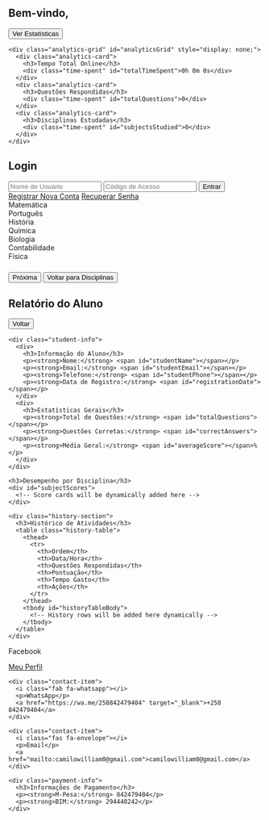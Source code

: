<html><head><base href="/">
<meta name="viewport" content="width=device-width, initial-scale=1">
<title>Quiz Educacional Moçambicano</title>
<link rel="stylesheet" href="https://cdnjs.cloudflare.com/ajax/libs/font-awesome/5.15.4/css/all.min.css">
<style>
:root {
  --primary-color: #2196F3;
  --secondary-color: #FFC107;
  --text-color: #333;
  --background-color: #f5f5f5;
}

body {
  margin: 0;
  font-family: Arial, sans-serif;
  background-image: url('https://example.com/camilo-background.jpg');
  background-size: cover;
  background-position: center;
  background-attachment: fixed;
  color: var(--text-color);
}

.container {
  max-width: 800px;
  margin: 0 auto;
  padding: 20px;
}

.auth-container {
  max-width: 400px;
  margin: 50px auto;
  text-align: center;
}

.auth-links {
  margin-top: 20px;
  display: flex;
  justify-content: space-between;
  font-size: 14px;
}

.auth-links a {
  color: var(--primary-color);
  text-decoration: none;
}

.auth-links a:hover {
  text-decoration: underline;
}

.login-form {
  background: white;
  padding: 40px;
  border-radius: 12px;
  box-shadow: 0 4px 6px rgba(0,0,0,0.1);
  margin-top: 20px;
}

.login-form h2 {
  color: var(--primary-color);
  margin-bottom: 30px;
}

.login-form input {
  width: calc(100% - 24px);
  padding: 12px;
  margin: 10px 0;
  border: 2px solid #e0e0e0;
  border-radius: 6px;
  transition: border-color 0.3s;
}

.login-form input:focus {
  border-color: var(--primary-color);
  outline: none;
}

.button {
  background-color: var(--primary-color);
  color: white;
  padding: 12px 24px;
  border: none;
  border-radius: 4px;
  cursor: pointer;
  font-size: 16px;
  transition: background-color 0.2s;
}

.button:hover {
  background-color: #1976D2;
}

.button.back-button {
  background-color: #9e9e9e;
  margin-top: 20px;
}

.button.back-button:hover {
  background-color: #757575;
}

.student-header {
  display: none; /* Hide header by default */
  background: rgba(255, 255, 255, 0.95);
  padding: 20px;
  border-radius: 12px;
  margin-bottom: 20px;
  box-shadow: 0 2px 4px rgba(0,0,0,0.1);
}

.analytics-grid {
  display: grid;
  grid-template-columns: repeat(auto-fit, minmax(200px, 1fr));
  gap: 20px;
  margin-top: 20px;
}

.analytics-card {
  background: white;
  padding: 15px;
  border-radius: 8px;
  box-shadow: 0 2px 4px rgba(0,0,0,0.05);
  text-align: center;
  transition: transform 0.2s, box-shadow 0.2s;
}

.analytics-card:hover {
  transform: translateY(-2px);
  box-shadow: 0 4px 8px rgba(0,0,0,0.1);
}

.time-spent {
  font-size: 24px;
  font-weight: bold;
  color: var(--primary-color);
}

.subject-grid {
  display: none; /* Hide subject grid by default */
  display: grid;
  grid-template-columns: repeat(auto-fit, minmax(200px, 1fr));
  gap: 20px;
  margin-top: 20px;
  animation: fadeIn 0.5s ease-out;
}

.subject-card {
  background: linear-gradient(145deg, #ffffff 0%, #f5f5f5 100%);
  padding: 30px;
  border-radius: 12px;
  text-align: center;
  cursor: pointer;
  transition: transform 0.2s;
  box-shadow: 0 4px 6px rgba(0,0,0,0.1);
}

.subject-card:hover {
  transform: translateY(-5px);
  box-shadow: 0 6px 12px rgba(0,0,0,0.15);
}

.subject-card.matematica {
  background: linear-gradient(145deg, #ffffff 0%, #e3f2fd 100%);
  border-left: 4px solid #2196F3;
}

.subject-card.portugues {
  background: linear-gradient(145deg, #ffffff 0%, #f3e5f5 100%);
  border-left: 4px solid #9c27b0;
}

.subject-card.historia {
  background: linear-gradient(145deg, #ffffff 0%, #fff3e0 100%);
  border-left: 4px solid #ff9800;
}

.subject-card.quimica {
  background: linear-gradient(145deg, #ffffff 0%, #e8f5e9 100%);
  border-left: 4px solid #4caf50;
}

.subject-card.biologia {
  background: linear-gradient(145deg, #ffffff 0%, #e0f2f1 100%);
  border-left: 4px solid #009688;
}

.subject-card.contabilidade {
  background: linear-gradient(145deg, #ffffff 0%, #fce4ec 100%);
  border-left: 4px solid #e91e63;
}

.subject-card.fisica {
  background: linear-gradient(145deg, #ffffff 0%, #ede7f6 100%);
  border-left: 4px solid #673ab7;
}

.question-container {
  display: none; /* Hide question container by default */
  background: white;
  padding: 30px;
  border-radius: 8px;
  margin-top: 20px;
  box-shadow: 0 2px 4px rgba(0,0,0,0.1);
}

.options {
  display: grid;
  gap: 10px;
  margin-top: 20px;
}

.option {
  padding: 15px;
  border: 2px solid #ddd;
  border-radius: 4px;
  cursor: pointer;
  transition: background-color 0.2s;
}

.option:hover {
  background-color: #f0f0f0;
}

.progress-bar {
  width: 100%;
  height: 10px;
  background-color: #ddd;
  border-radius: 5px;
  margin: 20px 0;
}

.progress-fill {
  height: 100%;
  background-color: var(--primary-color);
  border-radius: 5px;
  transition: width 0.3s;
}

.reports-container {
  display: none; /* Hide reports container by default */
  background: rgba(255, 255, 255, 0.95);
  padding: 30px;
  border-radius: 12px;
  box-shadow: 0 4px 6px rgba(0,0,0,0.1);
  margin: 20px auto;
}

.history-section {
  margin-top: 30px;
  background: rgba(255, 255, 255, 0.95);
  padding: 20px;
  border-radius: 12px;
  box-shadow: 0 2px 4px rgba(0,0,0,0.1);
}

.history-section h3 {
  margin-bottom: 20px;
  color: var(--primary-color);
}

.reports-container .history-table {
  width: 100%;
  border-collapse: collapse;
  margin-top: 15px;
}

.reports-container .history-table th,
.reports-container .history-table td {
  padding: 12px;
  text-align: left;
  border-bottom: 1px solid #eee;
}

.reports-container .history-table th {
  background-color: #f5f5f5;
  font-weight: bold;
  color: var(--text-color);
}

.history-table tr.subject-header {
  background-color: #f5f5f5;
  font-weight: bold;
}

.history-table tr.subject-header td {
  padding: 15px 12px;
}

.history-table tr:not(.subject-header) td:first-child {
  padding-left: 25px;
}

.footer {
  display: block; /* Show footer by default */
  padding: 20px;
  background: rgba(255, 255, 255, 0.95);
  border-radius: 12px;
  margin: 20px auto;
}

.contact-info {
  display: grid;
  grid-template-columns: repeat(auto-fit, minmax(200px, 1fr));
  gap: 20px;
  margin-bottom: 20px;
  background: #f5f5f5;
  padding: 20px;
  border-radius: 8px;
}

.contact-item {
  padding: 10px;
  text-align: center;
}

.contact-item i {
  font-size: 24px;
  margin-bottom: 10px;
  color: var(--primary-color);
}

.payment-info {
  background: #f5f5f5;
  padding: 20px;
  border-radius: 8px;
  text-align: center;
}

.payment-info h3 {
  margin-top: 0;
  color: var(--primary-color);
  margin-bottom: 15px;
}

.payment-info p {
  margin: 5px 0;
}

.answer-modal {
  display: none;
  position: fixed;
  top: 0;
  left: 0;
  width: 100%;
  height: 100%;
  background: rgba(0,0,0,0.5);
  z-index: 1000;
}

.answer-content {
  position: relative;
  background: white;
  width: 80%;
  max-width: 800px;
  margin: 50px auto;
  padding: 20px;
  border-radius: 8px;
  max-height: 80vh;
  overflow-y: auto;
}

.answers-list {
  margin: 20px 0;
}

.answer-item {
  margin-bottom: 20px;
  padding: 15px;
  border: 1px solid #e0e0e0;
  border-radius: 4px;
}

.answer-item.correct {
  border-left: 4px solid #4caf50;
}

.answer-item.incorrect {
  border-left: 4px solid #f44336;
}

.close-modal {
  position: absolute;
  right: 10px;
  top: 10px;
  font-size: 24px;
  cursor: pointer;
}

.session-answers {
  margin: 20px 0;
  padding: 15px;
  background: #f5f5f5;
  border-radius: 8px;
}

.session-answers h4 {
  margin: 0 0 15px 0;
  color: var(--primary-color);
  border-bottom: 1px solid #ddd;
  padding-bottom: 8px;
}

.answers-list {
  max-height: 70vh;
  overflow-y: auto;
  padding: 10px;
}

.answer-item {
  margin-bottom: 15px;
  padding: 15px;
  border: 1px solid #e0e0e0;
  border-radius: 4px;
  background: white;
}

.answer-item.correct {
  border-left: 4px solid #4caf50;
}

.answer-item.incorrect {
  border-left: 4px solid #f44336;
}

.answer-modal .answer-content {
  position: relative;
  background: white;
  width: 90%;
  max-width: 800px;
  margin: 30px auto;
  padding: 25px;
  border-radius: 12px;
  max-height: 85vh;
  overflow-y: auto;
  box-shadow: 0 4px 6px rgba(0,0,0,0.1);
}

@keyframes fadeIn {
  from {
    opacity: 0;
    transform: translateY(20px);
  }
  to {
    opacity: 1;
    transform: translateY(0);
  }
}
</style>
</head>
<body>
<div class="container" id="app">
  <div class="student-header">
    <h2>Bem-vindo, <span id="studentNameHeader"></span></h2>
    <div class="nav-menu">
      <button class="analytics-toggle" onclick="toggleAnalytics()">Ver Estatísticas</button>
    </div>
    
    <div class="analytics-grid" id="analyticsGrid" style="display: none;">
      <div class="analytics-card">
        <h3>Tempo Total Online</h3>
        <div class="time-spent" id="totalTimeSpent">0h 0m 0s</div>
      </div>
      <div class="analytics-card">
        <h3>Questões Respondidas</h3>
        <div class="time-spent" id="totalQuestions">0</div>
      </div>
      <div class="analytics-card">
        <h3>Disciplinas Estudadas</h3>
        <div class="time-spent" id="subjectsStudied">0</div>
      </div>
    </div>
  </div>

  <div id="loginForm" class="auth-container">
    <div id="errorMessage" style="display:none; color:red; text-align:center; margin:10px;"></div>
    <div class="login-form">
      <h2>Login</h2>
      <input type="text" id="username" placeholder="Nome de Usuário">
      <input type="password" id="accessCode" placeholder="Código de Acesso">
      <button class="button" onclick="handleLogin()">Entrar</button>
      <div class="auth-links">
        <a href="javascript:void(0)" onclick="showRegistration()">Registrar Nova Conta</a>
        <a href="javascript:void(0)" onclick="showPasswordRecovery()">Recuperar Senha</a>
      </div>
    </div>
  </div>

  <div id="subjectSelection" class="subject-grid">
    <div class="subject-card matematica" onclick="selectSubject(&apos;matematica&apos;)">Matemática</div>
    <div class="subject-card portugues" onclick="selectSubject(&apos;portugues&apos;)">Português</div>
    <div class="subject-card historia" onclick="selectSubject(&apos;historia&apos;)">História</div>
    <div class="subject-card quimica" onclick="selectSubject(&apos;quimica&apos;)">Química</div>
    <div class="subject-card biologia" onclick="selectSubject(&apos;biologia&apos;)">Biologia</div>
    <div class="subject-card contabilidade" onclick="selectSubject(&apos;contabilidade&apos;)">Contabilidade</div>
    <div class="subject-card fisica" onclick="selectSubject(&apos;fisica&apos;)">Física</div>
  </div>

  <div id="questionContainer" class="question-container">
    <div class="progress-bar">
      <div id="progressFill" class="progress-fill" style="width: 0%"></div>
    </div>
    <h3 id="questionText"></h3>
    <div id="questionImage"></div>
    <div id="options" class="options"></div>
    <button class="button" onclick="submitAnswer()">Próxima</button>
    <button class="button back-button" onclick="returnToSubjects()">Voltar para Disciplinas</button>
  </div>

  <div id="reportsContainer" class="reports-container">
    <div class="nav-menu">
      <h2>Relatório do Aluno</h2>
      <button class="button" onclick="returnToSubjects()">Voltar</button>
    </div>
    
    <div class="student-info">
      <div>
        <h3>Informação do Aluno</h3>
        <p><strong>Nome:</strong> <span id="studentName"></span></p>
        <p><strong>Email:</strong> <span id="studentEmail"></span></p>
        <p><strong>Telefone:</strong> <span id="studentPhone"></span></p>
        <p><strong>Data de Registro:</strong> <span id="registrationDate"></span></p>
      </div>
      <div>
        <h3>Estatísticas Gerais</h3>
        <p><strong>Total de Questões:</strong> <span id="totalQuestions"></span></p>
        <p><strong>Questões Corretas:</strong> <span id="correctAnswers"></span></p>
        <p><strong>Média Geral:</strong> <span id="averageScore"></span>%</p>
      </div>
    </div>

    <h3>Desempenho por Disciplina</h3>
    <div id="subjectScores">
      <!-- Score cards will be dynamically added here -->
    </div>

    <div class="history-section">
      <h3>Histórico de Atividades</h3>
      <table class="history-table">
        <thead>
          <tr>
            <th>Ordem</th>
            <th>Data/Hora</th>
            <th>Questões Respondidas</th>
            <th>Pontuação</th>
            <th>Tempo Gasto</th>
            <th>Ações</th>
          </tr>
        </thead>
        <tbody id="historyTableBody">
          <!-- History rows will be added here dynamically -->
        </tbody>
      </table>
    </div>
  </div>
</div>

<footer class="footer">
  <div class="contact-info">
    <div class="contact-item">
      <i class="fab fa-facebook"></i>
      <p>Facebook</p>
      <a href="https://facebook.com/camilowilliam.duvane" target="_blank">Meu Perfil</a>
    </div>
    
    <div class="contact-item">
      <i class="fab fa-whatsapp"></i>
      <p>WhatsApp</p>
      <a href="https://wa.me/258842479404" target="_blank">+258 842479404</a>
    </div>
    
    <div class="contact-item">
      <i class="fas fa-envelope"></i>
      <p>Email</p>
      <a href="mailto:camilowilliam0@gmail.com">camilowilliam0@gmail.com</a>
    </div>
  
    <div class="payment-info">
      <h3>Informações de Pagamento</h3>
      <p><strong>M-Pesa:</strong> 842479404</p>
      <p><strong>BIM:</strong> 294440242</p>
    </div>
  </div>
</footer>

<script>let currentQuestion = 0;
let score = 0;
let questions = [];
let selectedOptionIndex = -1;
let startTime;
let sessionHistory = [];
let currentUser = null;
function initializeStudentDashboard() {
  startTime = new Date();
  const studentName = localStorage.getItem('studentName') || 'Aluno';
  document.getElementById('studentNameHeader').textContent = studentName;
  loadStudentHistory();
  updateAnalytics();
}
function loadStudentHistory() {
  const currentUser = JSON.parse(localStorage.getItem('currentUser'));
  if (!currentUser || !currentUser.activityHistory) return;

  // Group activities by subject
  const groupedActivities = currentUser.activityHistory.reduce((acc, activity) => {
    if (!acc[activity.subject]) {
      acc[activity.subject] = [];
    }
    acc[activity.subject].push(activity);
    return acc;
  }, {});

  const tableBody = document.getElementById('historyTableBody');
  tableBody.innerHTML = '';
  
  // Counter for subject groups
  let subjectCounter = 1;

  Object.entries(groupedActivities).forEach(([subject, activities]) => {
    // Create subject header row
    const subjectRow = document.createElement('tr');
    subjectRow.classList.add('subject-header');
    subjectRow.innerHTML = `
      <td>${subjectCounter}</td>
      <td colspan="5">${subject}</td>
    `;
    tableBody.appendChild(subjectRow);

    // Add activity rows for this subject
    activities.forEach(activity => {
      const activityDate = new Date(activity.date);
      const formattedDate = activityDate.toLocaleDateString();
      const formattedTime = activityDate.toLocaleTimeString();
      
      const row = document.createElement('tr');
      row.innerHTML = `
        <td></td>
        <td>${formattedDate} ${formattedTime}</td>
        <td>${activity.questionsAnswered}</td>
        <td>${activity.score}</td>
        <td>${activity.timeSpent}</td>
        <td>
          <button class="button" onclick="viewAnswers('${activity.id}')">Ver Respostas</button>
        </td>
      `;
      tableBody.appendChild(row);
    });

    subjectCounter++;
  });
}
function updateAnalytics() {
  const now = new Date();
  const timeSpentSeconds = Math.floor((now - startTime) / 1000);
  
  const hours = Math.floor(timeSpentSeconds / 3600);
  const minutes = Math.floor((timeSpentSeconds % 3600) / 60);
  const seconds = timeSpentSeconds % 60;
  
  document.getElementById('totalTimeSpent').textContent = 
    `${hours}h ${minutes}m ${seconds}s`;
    
  const answeredQuestions = sessionHistory.reduce((sum, session) => sum + session.questionsAnswered, 0);
  document.getElementById('totalQuestions').textContent = answeredQuestions;
  
  const uniqueSubjects = new Set(sessionHistory.map(session => session.subject));
  document.getElementById('subjectsStudied').textContent = uniqueSubjects.size;
}
function viewAnswers(sessionId) {
  const user = JSON.parse(localStorage.getItem('currentUser'));
  if (!user || !user.activityHistory) return;
  
  // Find the activity for this session
  const activity = user.activityHistory.find(a => a.id === sessionId);
  if (!activity) return;

  // Get all answers for this subject
  const subject = activity.subject;
  const subjectActivities = user.activityHistory.filter(a => a.subject === subject);
  const allSubjectAnswers = [];

  // Collect all answers for this subject
  subjectActivities.forEach(act => {
    const sessionAnswers = JSON.parse(sessionStorage.getItem(`answers_${act.id}`)) || [];
    if (sessionAnswers.length > 0) {
      allSubjectAnswers.push({
        date: new Date(act.date),
        answers: sessionAnswers
      });
    }
  });

  // Create modal with all answers grouped by date
  const modal = document.createElement('div');
  modal.className = 'answer-modal';
  modal.innerHTML = `
    <div class="answer-content">
      <span class="close-modal">&times;</span>
      <h3>Respostas da Disciplina: ${subject}</h3>
      <div class="answers-list"></div>
    </div>
  `;

  const answersList = modal.querySelector('.answers-list');
  
  // Sort answers by date, newest first
  allSubjectAnswers.sort((a, b) => b.date - a.date);

  // Add each session's answers
  allSubjectAnswers.forEach(session => {
    const sessionDate = session.date.toLocaleDateString();
    const sessionTime = session.date.toLocaleTimeString();
    
    const sessionDiv = document.createElement('div');
    sessionDiv.className = 'session-answers';
    sessionDiv.innerHTML = `
      <h4>Sessão - ${sessionDate} ${sessionTime}</h4>
    `;

    session.answers.forEach((answer, index) => {
      const answerItem = document.createElement('div');
      answerItem.className = `answer-item ${answer.isCorrect ? 'correct' : 'incorrect'}`;
      answerItem.innerHTML = `
        <p><strong>Pergunta ${index + 1}:</strong> ${answer.question}</p>
        <p><strong>Sua resposta:</strong> ${answer.selectedAnswer}</p>
        <p><strong>Resposta correta:</strong> ${answer.correctAnswer}</p>
      `;
      sessionDiv.appendChild(answerItem);
    });

    answersList.appendChild(sessionDiv);
  });

  document.body.appendChild(modal);
  modal.style.display = 'block';

  const closeBtn = modal.querySelector('.close-modal');
  closeBtn.onclick = () => {
    modal.remove();
  };
  
  modal.onclick = e => {
    if (e.target === modal) {
      modal.remove();
    }
  };
}
function handleLogin() {
  const username = document.getElementById('username').value;
  const accessCode = document.getElementById('accessCode').value;
  const errorMessage = document.getElementById('errorMessage');
  if (!username || !accessCode) {
    if (errorMessage) {
      errorMessage.style.display = 'block';
      errorMessage.textContent = 'Por favor preencha todos os campos';
    }
    return;
  }
  const registeredUser = JSON.parse(localStorage.getItem('registeredUser'));
  const user = {
    name: username,
    email: registeredUser ? registeredUser.email : 'student@example.com',
    phone: registeredUser ? registeredUser.phone : '',
    registrationDate: registeredUser ? registeredUser.registrationDate : new Date().toLocaleDateString(),
    stats: {
      totalQuestions: 0,
      correctAnswers: 0,
      averageScore: 0
    },
    activityHistory: []
  };
  localStorage.setItem('currentUser', JSON.stringify(user));
  localStorage.setItem('studentName', username);
  const loginForm = document.getElementById('loginForm');
  if (loginForm) loginForm.style.display = 'none';
  const elements = {
    studentHeader: document.querySelector('.student-header'),
    subjectSelection: document.getElementById('subjectSelection'),
    footer: document.querySelector('.footer')
  };
  Object.entries(elements).forEach(([key, element]) => {
    if (element) {
      if (key === 'studentHeader') {
        element.style.display = 'block';
        const studentNameHeader = document.getElementById('studentNameHeader');
        if (studentNameHeader) {
          studentNameHeader.textContent = username;
        }
      } else if (key === 'subjectSelection') {
        element.style.display = 'grid';
      } else if (key === 'footer') {
        element.classList.add('show');
      }
    }
  });
  initializeStudentDashboard();
}
function selectSubject(subject) {
  const startSessionTime = new Date();
  localStorage.setItem('currentSubject', subject);
  questions = getQuestionsBySubject(subject);
  if (!questions || !questions.length) {
    console.error('No questions found for subject:', subject);
    return;
  }
  const subjectSelection = document.getElementById('subjectSelection');
  const questionContainer = document.getElementById('questionContainer');
  if (!subjectSelection || !questionContainer) {
    console.error('Required containers not found');
    return;
  }
  subjectSelection.style.display = 'none';
  questionContainer.style.display = 'block';
  currentQuestion = 0;
  score = 0;
  selectedOptionIndex = -1;
  showQuestion(0);
  sessionHistory.push({
    subject: subject,
    startTime: startSessionTime,
    endTime: new Date(),
    questionsAnswered: 0,
    score: 0
  });
  updateAnalytics();
}
function getQuestionsBySubject(subject) {
  const questionSets = {
    matematica: [{
      question: "Qual é a área de um triângulo com base de 8 cm e altura de 5 cm?",
      options: ["20 cm²", "30 cm²", "40 cm²", "25 cm²"],
      correct: 3
    }, {
      question: "Resolva: 3x + 2 = 11. Qual é o valor de x?",
      options: ["2", "3", "4", "5"],
      correct: 1
    }, {
      question: "Qual é o valor de 7²?",
      options: ["14", "49", "21", "42"],
      correct: 1
    }, {
      question: "Qual é o perímetro de um quadrado com lado de 6 cm?",
      options: ["24 cm", "36 cm", "12 cm", "18 cm"],
      correct: 0
    }, {
      question: "Resolva: 4x - 8 = 0. Qual é o valor de x?",
      options: ["1", "2", "3", "4"],
      correct: 1
    }, {
      question: "Qual é o valor de √64?",
      options: ["6", "7", "8", "9"],
      correct: 2
    }, {
      question: "Se um círculo tem um raio de 7 cm, qual é a sua área? (π ≈ 3,14)",
      options: ["153,86 cm²", "140 cm²", "160 cm²", "170 cm²"],
      correct: 0
    }, {
      question: "Resolva: 2(x - 3) = 8. Qual é o valor de x?",
      options: ["5", "6", "7", "8"],
      correct: 2
    }, {
      question: "Qual é a forma geométrica que possui 6 faces quadradas iguais?",
      options: ["Cubo", "Cilindro", "Esfera", "Cone"],
      correct: 0
    }, {
      question: "Quantos graus tem um ângulo reto?",
      options: ["45°", "90°", "120°", "180°"],
      correct: 1
    }],
    portugues: [{
      question: "Identifique o substantivo abstrato na frase: 'A felicidade é uma conquista diária.'",
      options: ["Felicidade", "Conquista", "Diária", "Nenhuma das anteriores"],
      correct: 0
    }, {
      question: "Qual é a função da palavra 'rápido' em: 'Ele foi rápido para concluir a tarefa.'?",
      options: ["Substantivo", "Adjetivo", "Verbo", "Advérbio"],
      correct: 1
    }, {
      question: "Qual é o plural de 'pão'?",
      options: ["Pães", "Pãos", "Pões", "Paes"],
      correct: 0
    }, {
      question: "Complete a frase: 'Eu ________ estudar mais.'",
      options: ["devemos", "deveria", "dever", "deverei"],
      correct: 1
    }, {
      question: "Qual das frases contém uma metáfora?",
      options: ["Ele é forte como um leão", "A vida é um palco", "Estava tão feliz que parecia flutuar", "Estava tão quente quanto o deserto"],
      correct: 1
    }, {
      question: "Qual é o sujeito na frase: 'Os alunos estudam para o exame final'?",
      options: ["Os alunos", "Estudam", "Exame final", "Para o exame"],
      correct: 0
    }, {
      question: "Classifique a oração: 'Quando cheguei, ele já tinha saído.'",
      options: ["Coordenada", "Subordinada", "Simples", "Nominal"],
      correct: 1
    }, {
      question: "Identifique o verbo transitivo direto: 'Ela comprou um livro novo.'",
      options: ["Ela", "Comprou", "Livro", "Novo"],
      correct: 1
    }, {
      question: "Qual é o tempo verbal de 'Nós estudaremos juntos amanhã'?",
      options: ["Presente", "Passado", "Futuro do Presente", "Futuro do Pretérito"],
      correct: 2
    }, {
      question: "O que é uma interjeição?",
      options: ["Palavra que expressa emoção ou sentimento", "Palavra que liga orações", "Palavra que determina o verbo", "Palavra que indica lugar"],
      correct: 0
    }],
    historia: [{
      question: "Quem foi o primeiro presidente de Moçambique independente?",
      options: ["Joaquim Chissano", "Samora Machel", "Eduardo Mondlane", "Filipe Nyusi"],
      correct: 1
    }, {
      question: "Em que ano Moçambique conquistou sua independência?",
      options: ["1974", "1975", "1977", "1980"],
      correct: 1
    }, {
      question: "Qual foi o principal movimento de libertação nacional em Moçambique?",
      options: ["RENAMO", "FRELIMO", "MPLA", "PAIGC"],
      correct: 1
    }, {
      question: "Quem foi o fundador da FRELIMO?",
      options: ["Filipe Nyusi", "Eduardo Mondlane", "Samora Machel", "Joaquim Chissano"],
      correct: 1
    }, {
      question: "Qual é a data da assinatura do Acordo Geral de Paz?",
      options: ["4 de outubro de 1992", "7 de setembro de 1974", "25 de junho de 1975", "1 de dezembro de 1990"],
      correct: 0
    }],
    quimica: [{
      question: "Qual é o símbolo químico do oxigênio?",
      options: ["O", "Ox", "O₂", "O³"],
      correct: 0
    }, {
      question: "Qual é o número atômico do carbono?",
      options: ["6", "8", "12", "14"],
      correct: 0
    }, {
      question: "Qual é a fórmula química da água?",
      options: ["H₂O", "O₂H", "H₂O₂", "OH₂"],
      correct: 0
    }, {
      question: "Como se chama a reação em que uma substância ganha oxigênio?",
      options: ["Redução", "Oxidação", "Combustão", "Neutralização"],
      correct: 1
    }, {
      question: "Qual é o nome do processo de separação de misturas pelo calor?",
      options: ["Filtração", "Destilação", "Decantação", "Sublimação"],
      correct: 1
    }],
    biologia: [{
      question: "Qual é a unidade básica da vida?",
      options: ["Célula", "Tecidos", "Órgãos", "Organismos"],
      correct: 0
    }, {
      question: "Qual molécula é responsável pelo transporte de oxigênio no sangue?",
      options: ["Hemoglobina", "Glucose", "Insulina", "Lipídios"],
      correct: 0
    }, {
      question: "Qual grupo de organismos é responsável pela decomposição de matéria orgânica?",
      options: ["Fungos e bactérias", "Plantas", "Insetos", "Mamíferos"],
      correct: 0
    }, {
      question: "Qual é o tipo de reprodução em que apenas um organismo é necessário?",
      options: ["Sexuada", "Assexuada", "Alternada", "Dividida"],
      correct: 1
    }, {
      question: "Qual é o tipo de sangue considerado doador universal?",
      options: ["A", "B", "AB", "O negativo"],
      correct: 3
    }],
    fisica: [{
      question: "Qual é a unidade de força no Sistema Internacional?",
      options: ["Newton", "Joule", "Watt", "Pascal"],
      correct: 0
    }, {
      question: "Qual é a aceleração da gravidade na Terra?",
      options: ["9,8 m/s²", "10 m/s²", "9,8 km/s²", "8,9 m/s²"],
      correct: 0
    }, {
      question: "Qual é a unidade de potência no Sistema Internacional?",
      options: ["Watt", "Joule", "Newton", "Pascal"],
      correct: 0
    }, {
      question: "O que é energia cinética?",
      options: ["Energia de um corpo em movimento", "Energia armazenada", "Energia térmica", "Energia elétrica"],
      correct: 0
    }, {
      question: "Qual é a fórmula de Ohm?",
      options: ["V = IR", "F = ma", "E = mc²", "P = VI"],
      correct: 0
    }]
  };
  return questionSets[subject] || [];
}
function showQuestion(index) {
  if (index >= questions.length) {
    showResults();
    return;
  }
  const questionText = document.getElementById('questionText');
  const optionsContainer = document.getElementById('options');
  const progressFill = document.getElementById('progressFill');
  if (!questionText || !optionsContainer || !progressFill) {
    console.error('Required question elements not found');
    return;
  }
  const question = questions[index];
  questionText.textContent = question.question;
  optionsContainer.innerHTML = '';
  selectedOptionIndex = -1;
  question.options.forEach((option, i) => {
    const optionElement = document.createElement('div');
    optionElement.className = 'option';
    optionElement.textContent = option;
    optionElement.onclick = () => selectOption(i);
    optionsContainer.appendChild(optionElement);
  });
  const progress = index / questions.length * 100;
  progressFill.style.width = `${progress}%`;
}
function selectOption(optionIndex) {
  const options = document.querySelectorAll('.option');
  options.forEach(option => option.style.backgroundColor = '');
  options[optionIndex].style.backgroundColor = '#e3f2fd';
  selectedOptionIndex = optionIndex;
}
function submitAnswer() {
  const currentSessionId = Date.now().toString();
  const question = questions[currentQuestion];
  const selectedAnswer = question.options[selectedOptionIndex];
  const correctAnswer = question.options[question.correct];
  const isCorrect = selectedOptionIndex === question.correct;
  const sessionAnswers = JSON.parse(sessionStorage.getItem(`answers_${currentSessionId}`)) || [];
  sessionAnswers.push({
    question: question.question,
    selectedAnswer,
    correctAnswer,
    isCorrect
  });
  sessionStorage.setItem(`answers_${currentSessionId}`, JSON.stringify(sessionAnswers));
  if (isCorrect) {
    score++;
  }
  const currentUser = JSON.parse(localStorage.getItem('currentUser'));
  if (currentUser) {
    currentUser.stats.totalQuestions++;
    if (isCorrect) {
      currentUser.stats.correctAnswers++;
    }
    currentUser.stats.averageScore = Math.round(currentUser.stats.correctAnswers / currentUser.stats.totalQuestions * 100);
    const subject = localStorage.getItem('currentSubject');
    const now = new Date();
    const activity = {
      date: now.toISOString(),
      subject: subject,
      questionsAnswered: 1,
      score: isCorrect ? '100%' : '0%',
      timeSpent: '1m',
      id: currentSessionId
    };
    currentUser.activityHistory.push(activity);
    localStorage.setItem('currentUser', JSON.stringify(currentUser));
  }
  currentQuestion++;
  showQuestion(currentQuestion);
}
function showResults() {
  const container = document.getElementById('questionContainer');
  if (!container) return;
  const currentUser = JSON.parse(localStorage.getItem('currentUser'));
  if (currentUser) {
    const activity = {
      date: new Date().toISOString(),
      subject: localStorage.getItem('currentSubject') || 'Unknown',
      questionsAnswered: questions.length,
      score: `${Math.round(score / questions.length * 100)}%`,
      timeSpent: '10m',
      id: Date.now().toString()
    };
    currentUser.activityHistory.push(activity);
    localStorage.setItem('currentUser', JSON.stringify(currentUser));
  }
  container.innerHTML = `
    <h2>Resultados</h2>
    <p>Pontuação: ${score}/${questions.length}</p>
    <button class="button" onclick="returnToSubjects()">Voltar para Disciplinas</button>
    <button class="button" onclick="location.reload()">Jogar Novamente</button>
  `;
}
function showRegistration() {
  const container = document.querySelector('.auth-container');
  container.innerHTML = `
    <div class="login-form">
      <h2>Registrar Nova Conta</h2>
      <input type="text" id="newUsername" placeholder="Nome de Usuário">
      <input type="email" id="email" placeholder="Email">
      <input type="tel" id="phone" placeholder="Telefone"> 
      <input type="password" id="password" placeholder="Senha">
      <input type="password" id="confirmPassword" placeholder="Confirmar Senha">
      <button class="button" onclick="handleRegistration()">Registrar</button>
      <button class="button back-button" onclick="showLogin()">Voltar</button>
    </div>
  `;
}
function handleRegistration() {
  const username = document.getElementById('newUsername').value;
  const email = document.getElementById('email').value;
  const phone = document.getElementById('phone').value;
  const password = document.getElementById('password').value;
  const confirmPassword = document.getElementById('confirmPassword').value;
  if (!username || !email || !phone || !password || !confirmPassword) {
    alert('Por favor preencha todos os campos!');
    return;
  }
  if (password !== confirmPassword) {
    alert('As senhas não coincidem!');
    return;
  }
  const user = {
    name: username,
    email: email,
    phone: phone,
    registrationDate: new Date().toLocaleDateString(),
    stats: {
      totalQuestions: 0,
      correctAnswers: 0,
      averageScore: 0
    },
    activityHistory: []
  };
  localStorage.setItem('registeredUser', JSON.stringify(user));
  alert('Registro realizado com sucesso!');
  showLogin();
}
function showPasswordRecovery() {
  const container = document.querySelector('.auth-container');
  container.innerHTML = `
    <div class="login-form">
      <h2>Recuperar Senha</h2>
      <input type="email" id="recoveryEmail" placeholder="Email">
      <button class="button" onclick="handlePasswordRecovery()">Enviar</button>
      <button class="button back-button" onclick="showLogin()">Voltar</button>
    </div>
  `;
}
function showLogin() {
  const footer = document.querySelector('.footer');
  if (footer) {
    footer.classList.remove('show');
  }
  location.reload();
}
function returnToSubjects() {
  document.getElementById('reportsContainer').style.display = 'none';
  document.getElementById('questionContainer').style.display = 'none';
  document.getElementById('subjectSelection').style.display = 'grid';
}
function loadStudentData() {
  const currentUser = JSON.parse(localStorage.getItem('currentUser'));
  if (!currentUser) return;
  document.getElementById('studentName').textContent = currentUser.name;
  document.getElementById('studentEmail').textContent = currentUser.email;
  document.getElementById('studentPhone').textContent = currentUser.phone || 'Não informado';
  document.getElementById('registrationDate').textContent = currentUser.registrationDate;
  const studentInfo = document.querySelector('.student-info');
  if (studentInfo) {
    studentInfo.innerHTML = `
      <div>
        <h3>Informação do Aluno</h3>
        <p><strong>Nome:</strong> <span id="studentName">${currentUser.name}</span></p>
        <p><strong>Email:</strong> <span id="studentEmail">${currentUser.email}</span></p>
        <p><strong>Telefone:</strong> <span id="studentPhone">${currentUser.phone || 'Não informado'}</span></p>
        <p><strong>Data de Registro:</strong> <span id="registrationDate">${currentUser.registrationDate}</span></p>
      </div>
      <div>
        <h3>Estatísticas Gerais</h3>
        <p><strong>Total de Questões:</strong> <span id="totalQuestions">${currentUser.stats.totalQuestions}</span></p>
        <p><strong>Questões Corretas:</strong> <span id="correctAnswers">${currentUser.stats.correctAnswers}</span></p>
        <p><strong>Média Geral:</strong> <span id="averageScore">${currentUser.stats.averageScore}</span>%</p>
      </div>
    `;
  }
}
function toggleAnalytics() {
  const analyticsGrid = document.getElementById('analyticsGrid');
  if (!analyticsGrid) {
    console.error('Analytics grid element not found');
    return;
  }
  analyticsGrid.style.display = analyticsGrid.style.display === 'none' ? 'grid' : 'none';
}
function showReports() {
  document.getElementById('subjectSelection').style.display = 'none';
  document.getElementById('questionContainer').style.display = 'none';
  const reportsContainer = document.getElementById('reportsContainer');
  if (reportsContainer) {
    reportsContainer.style.display = 'block';
  }
  loadStudentData();
  const currentUser = JSON.parse(localStorage.getItem('currentUser'));
  if (currentUser && currentUser.activityHistory) {
    const tableBody = document.getElementById('historyTableBody');
    if (tableBody) {
      tableBody.innerHTML = '';
      currentUser.activityHistory.forEach(activity => {
        const row = document.createElement('tr');
        row.innerHTML = `
          <td>${new Date(activity.date).toLocaleDateString()}</td>
          <td>${activity.subject}</td>
          <td>${activity.questionsAnswered}</td>
          <td>${activity.score}</td>
          <td>${activity.timeSpent}</td>
          <td>
            <button class="button" onclick="viewAnswers('${activity.id}')">Ver Respostas</button>
          </td>
        `;
        tableBody.appendChild(row);
      });
    }
  }
  const subjectScores = document.getElementById('subjectScores');
  if (subjectScores && currentUser && currentUser.activityHistory) {
    const subjects = {};
    currentUser.activityHistory.forEach(activity => {
      if (!subjects[activity.subject]) {
        subjects[activity.subject] = {
          total: 0,
          correct: 0,
          attempts: 0
        };
      }
      subjects[activity.subject].attempts++;
      subjects[activity.subject].total += parseInt(activity.score);
    });
    
    subjectScores.innerHTML = '';
    Object.entries(subjects).forEach(([subject, stats]) => {
      const average = stats.total / stats.attempts;
      const scoreCard = document.createElement('div');
      scoreCard.className = 'analytics-card';
      scoreCard.style.cursor = 'pointer';
      scoreCard.onclick = () => showSubjectHistory(subject);
      scoreCard.innerHTML = `
        <h4>${subject}</h4>
        <p>Média: ${average.toFixed(1)}%</p>
        <p>Tentativas: ${stats.attempts}</p>
      `;
      subjectScores.appendChild(scoreCard);
    });
  }
}

// Add new function to show subject-specific history:
function showSubjectHistory(subject) {
  const currentUser = JSON.parse(localStorage.getItem('currentUser'));
  if (!currentUser || !currentUser.activityHistory) return;

  const subjectActivities = currentUser.activityHistory.filter(activity => 
    activity.subject.toLowerCase() === subject.toLowerCase()
  );

  const tableBody = document.getElementById('historyTableBody');
  if (!tableBody) return;

  tableBody.innerHTML = '';
  
  // Add subject header
  const subjectRow = document.createElement('tr');
  subjectRow.classList.add('subject-header');
  subjectRow.innerHTML = `
    <td>1</td>
    <td colspan="5">${subject}</td>
  `;
  tableBody.appendChild(subjectRow);

  // Add activities for this subject
  subjectActivities.forEach(activity => {
    const activityDate = new Date(activity.date);
    const formattedDate = activityDate.toLocaleDateString();
    const formattedTime = activityDate.toLocaleTimeString();
    
    const row = document.createElement('tr');
    row.innerHTML = `
      <td></td>
      <td>${formattedDate} ${formattedTime}</td>
      <td>${activity.questionsAnswered}</td>
      <td>${activity.score}</td>
      <td>${activity.timeSpent}</td>
      <td>
        <button class="button" onclick="viewAnswers('${activity.id}')">Ver Respostas</button>
      </td>
    `;
    tableBody.appendChild(row);
  });
}
setInterval(updateAnalytics, 1000);
document.querySelector('.nav-menu').innerHTML += `
  <button class="button" onclick="showReports()">Ver Relatório</button>
`;
document.addEventListener('DOMContentLoaded', () => {
  const elementsToHide = ['.student-header', '#subjectSelection', '#questionContainer', '#reportsContainer', '.footer'];
  elementsToHide.forEach(selector => {
    const element = document.querySelector(selector);
    if (element) {
      if (selector === '.footer') {
        element.classList.remove('show');
      } else {
        element.style.display = 'none';
      }
    }
  });
  const loginForm = document.getElementById('loginForm');
  if (loginForm) {
    loginForm.style.display = 'block';
  }
  localStorage.removeItem('currentUser');
  localStorage.removeItem('studentName');
});</script>
</body>
</html>
